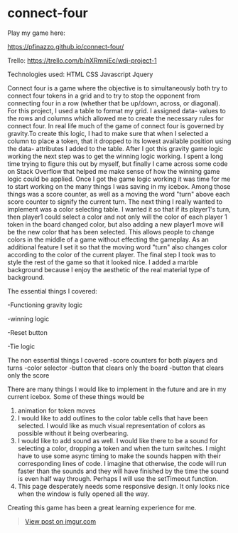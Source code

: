 # connect-four
Play my game here:

https://pfinazzo.github.io/connect-four/

Trello:
https://trello.com/b/nXRmniEc/wdi-project-1


Technologies used: HTML
                   CSS
                   Javascript
                   Jquery


Connect four is a game where the objective is to simultaneously both try to connect four tokens in a grid and to try to stop the opponent from connecting four in a row (whether that be up/down, across, or diagonal). For this project, I used a table to format my grid. I assigned data- values to the rows and columns which allowed me to create the necessary rules for connect four. In real life much of the game of connect four is governed by gravity.To create this logic, I had to make sure that when I selected a column to place a token, that it dropped to its lowest available position using the data- attributes I added to the table. After I got this gravity game logic working the next step was to get the winning logic working. I spent a long time trying to figure this out by myself, but finally I came across some code on Stack Overflow that helped me make sense of how the winning game logic could be applied. Once I got the game logic working it was time for me to start working on the many things I was saving in my icebox. Among those things was a score counter, as well as a moving the word "turn" above each score counter to signify the current turn. The next thing I really wanted to implement was a color selecting table. I wanted it so that if its player1's turn, then player1 could select a color and not only will the color of each player 1 token in the board changed color, but also adding a new player1 move will be the new color that has been selected. This allows people to change colors in the middle of a game without effecting the gameplay. As an additional feature I set it so that the moving word "turn" also changes color according to the color of the current player. The final step I took was to style the rest of the game so that it looked nice. I added a marble background because I enjoy the aesthetic of the real material type of background.

The essential things I covered: 

-Functioning gravity logic

-winning logic

-Reset button

-Tie logic


The non essential things I covered
-score counters for both players and turns
-color selector
-button that clears only the board
-button that clears only the score




There are many things I would like to implement in the future and are in my current icebox.
Some of these things would be 

1. animation for token moves
2. I would like to add outlines to the color table cells that have been selected. I would like as much visual representation of colors as possible without it being overbearing.
3. I would like to add sound as well. I would like there to be a sound for selecting a color, dropping a token and when the turn switches.
I might have to use some async timing to make the sounds happen with their corresponding lines of code. I imagine that otherwise, the code will run faster than the sounds and they will have finished by the time the sound is even half way through. Perhaps I will use the setTimeout function. 
4. This page desperately needs some responsive design. It only looks nice when the window is fully opened all the way.


 Creating this game has been a great learning experience for me.
 
<blockquote class="imgur-embed-pub" lang="en" data-id="PcrUvxi"><a href="//imgur.com/PcrUvxi">View post on imgur.com</a></blockquote><script async src="//s.imgur.com/min/embed.js" charset="utf-8"></script>
